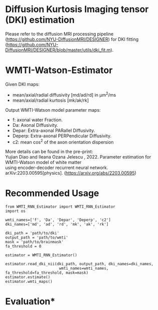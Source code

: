 # Diffusion Kurtosis Imaging tensor (DKI) estimation
Please refer to the diffusion MRI processing pipeline (https://github.com/NYU-DiffusionMRI/DESIGNER) for DKI fitting (https://github.com/NYU-DiffusionMRI/DESIGNER/blob/master/utils/dki_fit.m).

# WMTI-Watson-Estimator

Given DKI maps:   
  - mean/axial/radial diffusivity [md/ad/rd] in μm<sup>2</sup>/ms 
  - mean/axial/radial kurtosis [mk/ak/rk]    

Output WMTI-Watson model parameter maps:  
  - f: axonal water Fraction.  
  - Da: Axonal Diffusivity.  
  - Depar: Extra-axonal PARallel Diffusivity.  
  - Deperp: Extra-axonal PERPendicular Diffusivity.  
  - c2: mean cos<sup>2</sup> of the axon orientation dispersion
  
More details can be found in the pre-print:  
Yujian Diao and Ileana Ozana Jelescu , 2022. Parameter estimation for WMTI-Watson model of white matter  
using encoder-decoder recurrent neural network. arXiv:2203.00595[physics]. (https://arxiv.org/abs/2203.00595)
# Recommended Usage
```
from WMTI_RNN_Estimator import WMTI_RNN_Estimator
import os

wmti_names=['f', 'Da', 'Depar', 'Deperp', 'c2']  
dki_names=['md', 'ad', 'rd', 'mk', 'ak', 'rk']  

dki_path = 'path/to/dki'
output_path = 'path/to/wmti'
mask = 'path/to/brainmask'
fa_threshold = 0

estimator = WMTI_RNN_Estimator()

estimator.read_dki_nii(dki_path, output_path, dki_names=dki_names, 
                        wmti_names=wmti_names, fa_threshold=fa_threshold, mask=mask)
estimator.estimate()
estimator.wmti_maps()
```
# Evaluation*

